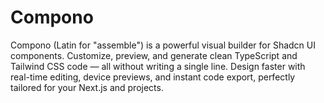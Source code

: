# Compono
Compono (Latin for "assemble") is a powerful visual builder for Shadcn UI components. Customize, preview, and generate clean TypeScript and Tailwind CSS code — all without writing a single line. Design faster with real-time editing, device previews, and instant code export, perfectly tailored for your Next.js and projects.
